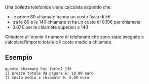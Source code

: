 Una bolletta telefonica viene calcolata sapendo che:

- le prime 80 chiamate hanno un costo fisso di 5€
- tra le 80 e le 140 chiamate si ha un costo di 0.10€ per chiamata
- 0.07€ per le chiamate superiori a 140

Chiedere all'utente il numero di telefonate che sono state eseguite e calcolarel’importo totale e il costo medio a chiamata.

## Esempio

```plaintext
quante chiamate hai fatto? 130
il prezzo totale da pagare è: 10.00 euro
Il costo medio a chiamate è: 0.08 euro
```